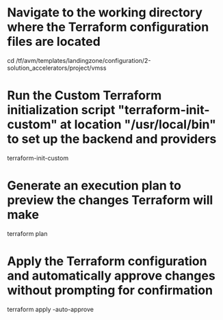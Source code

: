 # Navigate to the working directory where the Terraform configuration files are located
cd /tf/avm/templates/landingzone/configuration/2-solution_accelerators/project/vmss

# Run the Custom Terraform initialization script "terraform-init-custom" at location "/usr/local/bin" to set up the backend and providers
terraform-init-custom

# Generate an execution plan to preview the changes Terraform will make
terraform plan

# Apply the Terraform configuration and automatically approve changes without prompting for confirmation
terraform apply -auto-approve


